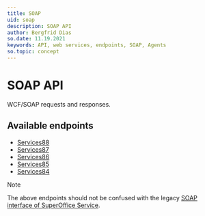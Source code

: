 ```yaml
---
title: SOAP
uid: soap
description: SOAP API
author: Bergfrid Dias
so.date: 11.19.2021
keywords: API, web services, endpoints, SOAP, Agents
so.topic: concept
---
```


# SOAP API

WCF/SOAP requests and responses.

## Available endpoints

* [Services88][1]
* [Services87][2]
* [Services86][3]
* [Services85][4]
* [Services84][5]

> [!NOTE]
> The above endpoints should not be confused with the legacy [SOAP interface of SuperOffice Service][6].

<!-- Referenced links -->
[1]: ../../../api-reference/soap/Services88/index.md
[2]: ../../../api-reference/soap/Services87/index.md
[3]: ../../../api-reference/soap/Services86/index.md
[4]: ../../../api-reference/soap/Services85/index.md
[5]: ../../../api-reference/soap/Services84/index.md
[6]: ../../../service-soap/overview.md

<!-- Referenced images -->
